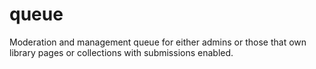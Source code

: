 # queue

Moderation and management queue for either admins or those that own library pages or collections with submissions enabled.
